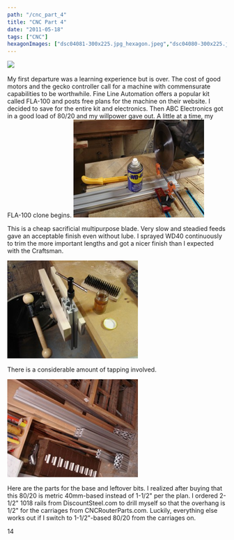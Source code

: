 ```yaml
---
path: "/cnc_part_4"
title: "CNC Part 4"
date: "2011-05-18"
tags: ["CNC"]
hexagonImages: ["dsc04081-300x225.jpg_hexagon.jpeg","dsc04080-300x225.jpg_hexagon.jpeg","dsc04082-300x225.jpg_hexagon.jpeg","dsc04081.jpg_hexagon.jpeg","dsc04080.jpg_hexagon.jpeg","dsc04082.jpg_hexagon.jpeg"]
---
```


 [![](dsc04081.jpeg)](dsc04081.jpeg)

My first departure was a learning experience but is over. The cost of good motors and the gecko controller call for a machine with commensurate capabilities to be worthwhile. Fine Line Automation offers a popular kit called FLA-100 and posts free plans for the machine on their website. I decided to save for the entire kit and electronics. Then ABC Electronics got in a good load of 80/20 and my willpower gave out. A little at a time, my FLA-100 clone begins. [![dsc04081](dsc04081-300x225.jpg "dsc04081")](dsc04081.jpg)

This is a cheap sacrificial multipurpose blade. Very slow and steadied feeds gave an acceptable finish even without lube. I sprayed WD40 continuously to trim the more important lengths and got a nicer finish than I expected with the Craftsman.

[![dsc04080](dsc04080-300x225.jpg "dsc04080")](dsc04080.jpg)

There is a considerable amount of tapping involved.

[![dsc04082](dsc04082-300x225.jpg "dsc04082")](dsc04082.jpg)

Here are the parts for the base and leftover bits. I realized after buying that this 80/20 is metric 40mm-based instead of 1-1/2" per the plan. I ordered 2-1/2" 1018 rails from DiscountSteel.com to drill myself so that the overhang is 1/2" for the carriages from CNCRouterParts.com. Luckily, everything else works out if I switch to 1-1/2"-based 80/20 from the carriages on.

14 
  <!---
  <div class="field field-type-filefield field-field-images" xmlns="http://www.w3.org/1999/xhtml">
      
    <div class="field-items">
            <div class="field-item odd">
                    <a href="http://www.beigerecords.com/joe-old/sites/default/files/dsc04081.jpeg" class="imagecache imagecache-square_thumbnail imagecache-imagelink imagecache-square_thumbnail_imagelink"><img src="http://www.beigerecords.com/joe-old/sites/default/files/imagecache/square_thumbnail/dsc04081.jpeg" alt="" title="" width="300" height="300" class="imagecache imagecache-square_thumbnail"/></a>        </div>
        </div>
</div> 
My first departure was a learning experience but is over. The cost of good motors and the gecko controller call for a machine with commensurate capabilities to be worthwhile. Fine Line Automation offers a popular kit called FLA-100 and posts free plans for the machine on their website. I decided to save for the entire kit and electronics. Then ABC Electronics got in a good load of 80/20 and my willpower gave out. A little at a time, my FLA-100 clone begins.

 <a href="http://www.beigerecords.com/joe/wp-content/uploads/2011/05/dsc04081.jpg" xmlns="http://www.w3.org/1999/xhtml"><img src="/joe/newdrupal/sites/default/files/images/dsc04081-300x225.jpg" alt="dsc04081" title="dsc04081" width="300" height="225" class="alignnone size-medium wp-image-612"/></a> 

 <p xmlns="http://www.w3.org/1999/xhtml">This is a cheap sacrificial multipurpose blade. Very slow and steadied feeds gave an acceptable finish even without lube. I sprayed WD40 continuously to trim the more important lengths and got a nicer finish than I expected with the Craftsman.</p> 

 <a href="http://www.beigerecords.com/joe/wp-content/uploads/2011/05/dsc04080.jpg" xmlns="http://www.w3.org/1999/xhtml"><img src="/joe/newdrupal/sites/default/files/images/dsc04080-300x225.jpg" alt="dsc04080" title="dsc04080" width="300" height="225" class="alignnone size-medium wp-image-613"/></a> 

 <p xmlns="http://www.w3.org/1999/xhtml">There is a considerable amount of tapping involved.</p> 

 <a href="http://www.beigerecords.com/joe/wp-content/uploads/2011/05/dsc04082.jpg" xmlns="http://www.w3.org/1999/xhtml"><img src="/joe/newdrupal/sites/default/files/images/dsc04082-300x225.jpg" alt="dsc04082" title="dsc04082" width="300" height="225" class="alignnone size-medium wp-image-614"/></a> 

 <p xmlns="http://www.w3.org/1999/xhtml">Here are the parts for the base and leftover bits. I realized after buying that this 80/20 is metric 40mm-based instead of 1-1/2" per the plan. I ordered 2-1/2" 1018 rails from DiscountSteel.com to drill myself so that the overhang is 1/2" for the carriages from CNCRouterParts.com. Luckily, everything else works out if I switch to 1-1/2"-based 80/20 from the carriages on.</p> 

 14
  --->